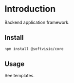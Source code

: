 # Introduction

Backend application framework.

## Install

```sh
npm install @softvisio/core
```

## Usage

See templates.
